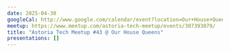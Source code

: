 ```yaml
---
date: 2025-04-30
googleCal: http://www.google.com/calendar/event?location=Our+House+Queens+-+23-71+31st+St+-+Queens+County%2C+NY&action=TEMPLATE&sprop=name%3AAstoria+Tech+Meetup&sprop=website%3Ahttps%3A%2F%2Fwww.meetup.com%2Fastoria-tech-meetup%2Fevents%2F307393079&details=Our+April+meetup+will+be+on+Wed%2C+April+30th+at+6%3A30pm.&text=Astoria+Tech+Meetup+%2343+%40+Our+House+Queens&dates=20250430T223000Z%2F20250501T003000Z
meetup: https://www.meetup.com/astoria-tech-meetup/events/307393079/
title: "Astoria Tech Meetup #43 @ Our House Queens"
presentations: []
---
```

